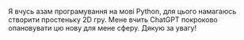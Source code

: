 Я вчусь азам програмування на мові Python, 
для цього намагаюсь створити простеньку 2D гру. 
Мене вчить ChatGPT покроково опановувати цю нову для мене сферу. 
Дякую за увагу!

